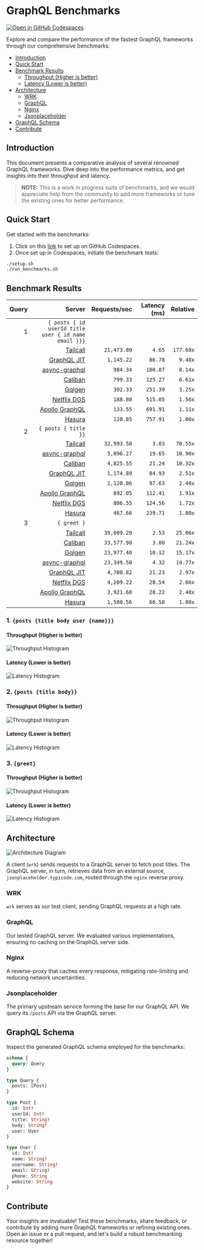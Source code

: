 # GraphQL Benchmarks <!-- omit from toc -->

[![Open in GitHub Codespaces](https://github.com/codespaces/badge.svg)](https://codespaces.new/tailcallhq/graphql-benchmarks)

Explore and compare the performance of the fastest GraphQL frameworks through our comprehensive benchmarks.

- [Introduction](#introduction)
- [Quick Start](#quick-start)
- [Benchmark Results](#benchmark-results)
  - [Throughput (Higher is better)](#throughput-higher-is-better)
  - [Latency (Lower is better)](#latency-lower-is-better)
- [Architecture](#architecture)
  - [WRK](#wrk)
  - [GraphQL](#graphql)
  - [Nginx](#nginx)
  - [Jsonplaceholder](#jsonplaceholder)
- [GraphQL Schema](#graphql-schema)
- [Contribute](#contribute)

[Tailcall]: https://github.com/tailcallhq/tailcall
[Gqlgen]: https://github.com/99designs/gqlgen
[Apollo GraphQL]: https://github.com/apollographql/apollo-server
[Netflix DGS]: https://github.com/netflix/dgs-framework
[Caliban]: https://github.com/ghostdogpr/caliban
[async-graphql]: https://github.com/async-graphql/async-graphql
[Hasura]: https://github.com/hasura/graphql-engine
[GraphQL JIT]: https://github.com/zalando-incubator/graphql-jit

## Introduction

This document presents a comparative analysis of several renowned GraphQL frameworks. Dive deep into the performance metrics, and get insights into their throughput and latency.

> **NOTE:** This is a work in progress suite of benchmarks, and we would appreciate help from the community to add more frameworks or tune the existing ones for better performance.

## Quick Start

Get started with the benchmarks:

1. Click on this [link](https://codespaces.new/tailcallhq/graphql-benchmarks) to set up on GitHub Codespaces.
2. Once set up in Codespaces, initiate the benchmark tests:

```bash
./setup.sh
./run_benchmarks.sh
```

## Benchmark Results

<!-- PERFORMANCE_RESULTS_START -->

| Query | Server | Requests/sec | Latency (ms) | Relative |
|-------:|--------:|--------------:|--------------:|---------:|
| 1 | `{ posts { id userId title user { id name email }}}` |
|| [Tailcall] | `21,473.80` | `4.65` | `177.69x` |
|| [GraphQL JIT] | `1,145.22` | `86.78` | `9.48x` |
|| [async-graphql] | `984.34` | `100.87` | `8.14x` |
|| [Caliban] | `799.33` | `125.27` | `6.61x` |
|| [Gqlgen] | `392.33` | `251.39` | `3.25x` |
|| [Netflix DGS] | `188.80` | `515.05` | `1.56x` |
|| [Apollo GraphQL] | `133.55` | `691.91` | `1.11x` |
|| [Hasura] | `120.85` | `757.91` | `1.00x` |
| 2 | `{ posts { title }}` |
|| [Tailcall] | `32,993.50` | `3.03` | `70.55x` |
|| [async-graphql] | `5,096.27` | `19.65` | `10.90x` |
|| [Caliban] | `4,825.55` | `21.24` | `10.32x` |
|| [GraphQL JIT] | `1,174.89` | `84.93` | `2.51x` |
|| [Gqlgen] | `1,120.06` | `97.63` | `2.40x` |
|| [Apollo GraphQL] | `892.05` | `112.41` | `1.91x` |
|| [Netflix DGS] | `806.55` | `124.56` | `1.72x` |
|| [Hasura] | `467.66` | `239.71` | `1.00x` |
| 3 | `{ greet }` |
|| [Tailcall] | `39,609.20` | `2.53` | `25.06x` |
|| [Caliban] | `33,577.90` | `3.00` | `21.24x` |
|| [Gqlgen] | `23,977.40` | `10.12` | `15.17x` |
|| [async-graphql] | `23,349.50` | `4.32` | `14.77x` |
|| [GraphQL JIT] | `4,700.82` | `21.23` | `2.97x` |
|| [Netflix DGS] | `4,209.22` | `28.54` | `2.66x` |
|| [Apollo GraphQL] | `3,921.68` | `28.22` | `2.48x` |
|| [Hasura] | `1,580.56` | `66.58` | `1.00x` |

<!-- PERFORMANCE_RESULTS_END -->



### 1. `{posts {title body user {name}}}`
#### Throughput (Higher is better)

![Throughput Histogram](assets/req_sec_histogram1.png)

#### Latency (Lower is better)

![Latency Histogram](assets/latency_histogram1.png)

### 2. `{posts {title body}}`
#### Throughput (Higher is better)

![Throughput Histogram](assets/req_sec_histogram2.png)

#### Latency (Lower is better)

![Latency Histogram](assets/latency_histogram2.png)

### 3. `{greet}`
#### Throughput (Higher is better)

![Throughput Histogram](assets/req_sec_histogram3.png)

#### Latency (Lower is better)

![Latency Histogram](assets/latency_histogram3.png)

## Architecture

![Architecture Diagram](assets/architecture.png)

A client (`wrk`) sends requests to a GraphQL server to fetch post titles. The GraphQL server, in turn, retrieves data from an external source, `jsonplaceholder.typicode.com`, routed through the `nginx` reverse proxy.

### WRK

`wrk` serves as our test client, sending GraphQL requests at a high rate.

### GraphQL

Our tested GraphQL server. We evaluated various implementations, ensuring no caching on the GraphQL server side.

### Nginx

A reverse-proxy that caches every response, mitigating rate-limiting and reducing network uncertainties.

### Jsonplaceholder

The primary upstream service forming the base for our GraphQL API. We query its `/posts` API via the GraphQL server.

## GraphQL Schema

Inspect the generated GraphQL schema employed for the benchmarks:

```graphql
schema {
  query: Query
}

type Query {
  posts: [Post]
}

type Post {
  id: Int!
  userId: Int!
  title: String!
  body: String!
  user: User
}

type User {
  id: Int!
  name: String!
  username: String!
  email: String!
  phone: String
  website: String
}
```

## Contribute

Your insights are invaluable! Test these benchmarks, share feedback, or contribute by adding more GraphQL frameworks or refining existing ones. Open an issue or a pull request, and let's build a robust benchmarking resource together!
